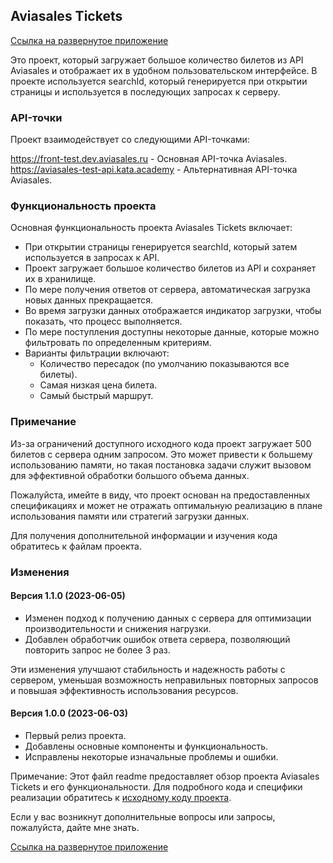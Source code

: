 ## Aviasales Tickets
[Ссылка на развернутое приложение](https://kata-aviasales-dima-gorunov.vercel.app)

Это проект, который загружает большое количество билетов из API Aviasales и отображает их в удобном пользовательском интерфейсе. В проекте используется searchId, который генерируется при открытии страницы и используется в последующих запросах к серверу.

### API-точки
Проект взаимодействует со следующими API-точками:

https://front-test.dev.aviasales.ru - Основная API-точка Aviasales.
https://aviasales-test-api.kata.academy - Альтернативная API-точка Aviasales.

### Функциональность проекта
Основная функциональность проекта Aviasales Tickets включает:

- При открытии страницы генерируется searchId, который затем используется в запросах к API.
- Проект загружает большое количество билетов из API и сохраняет их в хранилище.
- По мере получения ответов от сервера, автоматическая загрузка новых данных прекращается.
- Во время загрузки данных отображается индикатор загрузки, чтобы показать, что процесс выполняется.
- По мере поступления доступны некоторые данные, которые можно фильтровать по определенным критериям.
- Варианты фильтрации включают:
  - Количество пересадок (по умолчанию показываются все билеты).
  - Самая низкая цена билета.
  - Самый быстрый маршрут.

### Примечание
Из-за ограничений доступного исходного кода проект загружает 500 билетов с сервера одним запросом. Это может привести к большему использованию памяти, но такая постановка задачи служит вызовом для эффективной обработки большого объема данных.

Пожалуйста, имейте в виду, что проект основан на предоставленных спецификациях и может не отражать оптимальную реализацию в плане использования памяти или стратегий загрузки данных.

Для получения дополнительной информации и изучения кода обратитесь к файлам проекта.

### Изменения

#### Версия 1.1.0 (2023-06-05)

- Изменен подход к получению данных с сервера для оптимизации производительности и снижения нагрузки.
- Добавлен обработчик ошибок ответа сервера, позволяющий повторить запрос не более 3 раз.

Эти изменения улучшают стабильность и надежность работы с сервером, уменьшая возможность неправильных повторных запросов и повышая эффективность использования ресурсов.

#### Версия 1.0.0 (2023-06-03)

- Первый релиз проекта.
- Добавлены основные компоненты и функциональность.
- Исправлены некоторые изначальные проблемы и ошибки.

Примечание: Этот файл readme предоставляет обзор проекта Aviasales Tickets и его функциональности. Для подробного кода и специфики реализации обратитесь к [исходному коду проекта](https://github.com/KosyanMedia/test-tasks/tree/master/aviasales_frontend).

Если у вас возникнут дополнительные вопросы или запросы, пожалуйста, дайте мне знать.

[Ссылка на развернутое приложение](https://kata-aviasales-dima-gorunov.vercel.app)